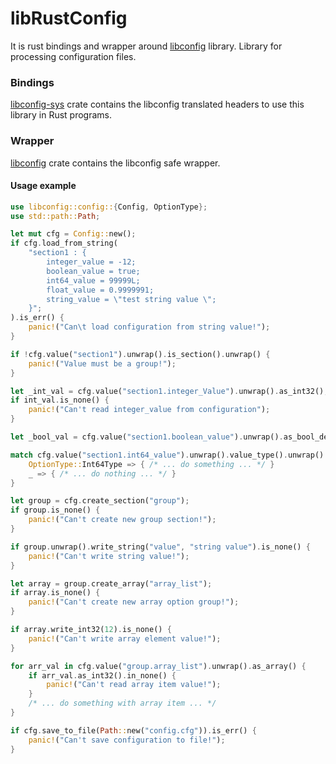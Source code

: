 # libRustConfig

It is rust bindings and wrapper around [libconfig](https://github.com/hyperrealm/libconfig) library. Library for processing configuration files. 

### Bindings

[libconfig-sys](https://github.com/isemenkov/librustconfig/tree/master/libconfig-sys) crate contains the libconfig translated headers to use this library in Rust programs.

### Wrapper

[libconfig](https://github.com/isemenkov/librustconfig/tree/master/src) crate contains the libconfig safe wrapper.

#### Usage example

```rust
use libconfig::config::{Config, OptionType};
use std::path::Path;

let mut cfg = Config::new();
if cfg.load_from_string(
	"section1 : {
		integer_value = -12;
    	boolean_value = true;
    	int64_value = 99999L;
    	float_value = 0.9999991;
    	string_value = \"test string value \";
    }";
).is_err() {
    panic!("Can\t load configuration from string value!");
}

if !cfg.value("section1").unwrap().is_section().unwrap() {
    panic!("Value must be a group!");
}

let _int_val = cfg.value("section1.integer_Value").unwrap().as_int32();
if int_val.is_none() {
    panic!("Can't read integer_value from configuration");
}

let _bool_val = cfg.value("section1.boolean_value").unwrap().as_bool_default(false);

match cfg.value("section1.int64_value").unwrap().value_type().unwrap() {
    OptionType::Int64Type => { /* ... do something ... */ }
    _ => { /* ... do nothing ... */ }
}

let group = cfg.create_section("group");
if group.is_none() {
    panic!("Can't create new group section!");
}

if group.unwrap().write_string("value", "string value").is_none() {
    panic!("Can't write string value!");
}

let array = group.create_array("array_list");
if array.is_none() {
    panic!("Can't create new array option group!");
}

if array.write_int32(12).is_none() {
    panic!("Can't write array element value!");
}

for arr_val in cfg.value("group.array_list").unwrap().as_array() {
    if arr_val.as_int32().in_none() {
        panic!("Can't read array item value!");
    }
    /* ... do something with array item ... */
}

if cfg.save_to_file(Path::new("config.cfg")).is_err() {
    panic!("Can't save configuration to file!");
}
```







